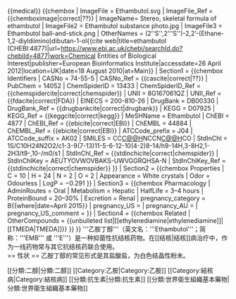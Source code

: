
{{medical}}
{{chembox
| ImageFile = Ethambutol.svg
| ImageFile_Ref = {{chemboximage|correct|??}}
| ImageName= Stereo, skeletal formula of ethambutol
| ImageFile2 = Ethambutol substance photo.jpg
| ImageFile3 = Ethambutol ball-and-stick.png
| OtherNames = (2''S'',2’''S'')-2,2’-(Ethane-1,2-diyldiimino)dibutan-1-ol<ref>{{cite web|title=ethambutol (CHEBI:4877)|url=https://www.ebi.ac.uk/chebi/searchId.do?chebiId=4877|work=Chemical Entities of Biological Interest|publisher=European Bioinformatics Institute|accessdate=26 April 2012|location=UK|date=18 August 2010|at=Main}}</ref>
| Section1 = {{chembox Identifiers
| CASNo = 74-55-5
| CASNo_Ref = {{cascite|correct|??}}
| PubChem = 14052
| ChemSpiderID = 13433
| ChemSpiderID_Ref = {{chemspidercite|correct|chemspider}}
| UNII = 8G167061QZ
| UNII_Ref = {{fdacite|correct|FDA}}
| EINECS = 200-810-26
| DrugBank = DB00330
| DrugBank_Ref = {{drugbankcite|correct|drugbank}}
| KEGG = D07925
| KEGG_Ref = {{keggcite|correct|kegg}}
| MeSHName = Ethambutol
| ChEBI = 4877
| ChEBI_Ref = {{ebicite|correct|EBI}}
| ChEMBL = 44884
| ChEMBL_Ref = {{ebicite|correct|EBI}}
| ATCCode_prefix = J04
| ATCCode_suffix = AK02
| SMILES = CC[C@@H](CO)NCCN[C@@H](CC)CO
| StdInChI = 1S/C10H24N2O2/c1-3-9(7-13)11-5-6-12-10(4-2)8-14/h9-14H,3-8H2,1-2H3/t9-,10-/m0/s1
| StdInChI_Ref = {{stdinchicite|correct|chemspider}}
| StdInChIKey = AEUTYOVWOVBAKS-UWVGGRQHSA-N
| StdInChIKey_Ref = {{stdinchicite|correct|chemspider}}
}}
| Section2 = {{chembox Properties
| C = 10
| H = 24
| N = 2
| O = 2
| Appearance = White crystals
| Odor = Odourless
| LogP = −0.291
}}
| Section3 = {{chembox Pharmacology
| AdminRoutes = Oral
| Metabolism = Hepatic
| HalfLife = 3–4 hours
| ProteinBound = 20–30%
| Excretion = Renal
| pregnancy_category = B{{where|date=April 2015}}
| pregnancy_US =
| pregnancy_AU =
| pregnancy_US_comment =
}}
| Section4 = {{chembox Related
| OtherCompounds = {{unbulleted list|[[ethylenediamine|ethylenediamine]]|[[TMEDA|TMEDA]]}}
}}
}}
'''乙胺丁醇'''（英文名：'''Ethambutol'''；简称：'''EMB''' 或 '''E'''）是一种抑菌性抗结核药物。在[[结核|结核]]病治疗中，作为一线药物常与其它抗结核药联合使用。
<br />
== 性状 ==
乙胺丁醇的常见形式是其盐酸盐，为白色结晶性粉末。

[[分類:二醇|分類:二醇]]
[[Category:乙胺|Category:乙胺]]
[[Category:結核病|Category:結核病]]
[[分類:抗生素|分類:抗生素]]
[[分類:世界衛生組織基本藥物|分類:世界衛生組織基本藥物]]
